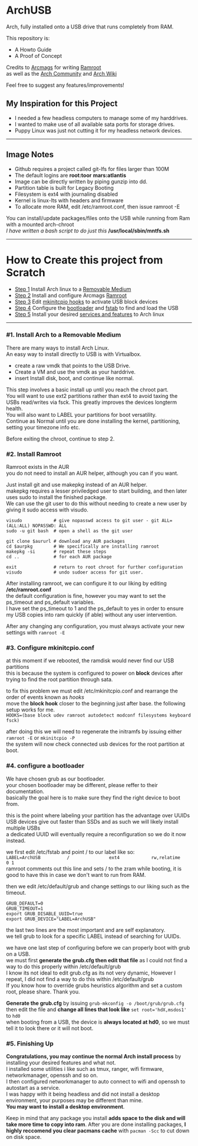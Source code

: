 # ArchUSB
Arch, fully installed onto a USB drive that runs completely from RAM.

This repository is:  
- A Howto Guide
- A Proof of Concept 

Credits to [Arcmags](https://github.com/arcmags) for writing [Ramroot](https://github.com/arcmags/ramroot)  
as well as the [Arch Community](https://bbs.archlinux.org/) and [Arch Wiki](https://wiki.archlinux.org/)

Feel free to suggest any features/improvements!   

## My Inspiration for this Project
- I needed a few headless computers to manage some of my harddrives.
- I wanted to make use of all available sata ports for storage drives.
- Puppy Linux was just not cutting it for my headless network devices.

---

## Image Notes
- Github requires a project called git-lfs for files larger than 100M
- The default logins are **root:toor** **mars:atlantis**
- Image can be directly written by piping gunzip into dd.
- Partition table is built for Legacy Booting
- Filesystem is ext4 with journaling disabled
- Kernel is linux-lts with headers and firmware  
- To allocate more RAM, edit /etc/ramroot.conf, then issue ramroot -E

You can install/update packages/files onto the USB while running from Ram with a mounted arch-chroot   
*I have written a bash script to do just this* **/usr/local/sbin/mntfs.sh**

---

# How to Create this project from Scratch
- [Step 1](https://github.com/RadicalEd360/ArchUSB/blob/main/README.md#step-1) Install Arch linux to a [Removable Medium](https://wiki.archlinux.org/title/Install_Arch_Linux_on_a_removable_medium)
- [Step 2](https://github.com/RadicalEd360/ArchUSB/blob/main/README.md#step-2) Install and configure Arcmags [Ramroot](https://github.com/arcmags/ramroot/blob/master/ramroot)
- [Step 3](https://github.com/RadicalEd360/ArchUSB/blob/main/README.md#step-3) Edit [mkinitcpio hooks](https://wiki.archlinux.org/title/mkinitcpio#Common_hooks) to activate USB block devices
- [Step 4](https://github.com/RadicalEd360/ArchUSB/blob/main/README.md#step-4) Configure the [bootloader](https://wiki.archlinux.org/title/Arch_boot_process#Boot_loader) and [fstab](https://wiki.archlinux.org/title/Fstab) to find and load the USB
- [Step 5](https://github.com/RadicalEd360/ArchUSB/blob/main/README.md#step-5) Install your desired [services and features](https://wiki.archlinux.org/title/general_recommendations) to Arch linux

---

### #1. Install Arch to a Removable Medium
There are many ways to install Arch Linux.  
An easy way to install directly to USB is with Virtualbox.
- create a raw vmdk that points to the USB Drive.  
- Create a VM and use the vmdk as your harddrive.
- insert Install disk, boot, and continue like normal.  

This step involves a basic install up until you reach the chroot part.  
You will want to use ext2 partitions rather than ext4 to avoid taxing the USBs read/writes via fsck. This greatly improves the devices longterm health.  
You will also want to LABEL your partitions for boot versatility.  
Continue as Normal until you are done installing the kernel, partitioning, setting your timezone info etc.

Before exiting the chroot, continue to step 2.

### #2. Install Ramroot
Ramroot exists in the AUR  
you do not need to install an AUR helper, although you can if you want.  

Just install git and use makepkg instead of an AUR helper.  
makepkg requires a lesser priviledged user to start building, and then later uses sudo to install the finished package.  
We can use the git user to do this without needing to create a new user by giving it sudo access with visudo.  

```
visudo            # give nopasswd access to git user - git ALL=(ALL:ALL) NOPASSWD: ALL
sudo -u git bash  # open a shell as the git user

git clone $aururl # download any AUR packages
cd $aurpkg        # We specifically are installing ramroot
makepkg -si       # repeat these steps
cd ..             # for each AUR package

exit              # return to root chroot for further configuration
visudo            # undo sudoer access for git user.
```

After installing ramroot, we can configure it to our liking by editing **/etc/ramroot.conf**  
the default configuration is fine, however you may want to set the ps_timeout and ps_default variables.  
I have set the ps_timeout to 1 and the ps_default to yes in order to ensure my USB copies into ram quickly (if able) without any user intervention.

After any changing any configuration, you must always activate your new settings with `ramroot -E`


### #3. Configure mkinitcpio.conf
at this moment if we rebooted, the ramdisk would never find our USB partitions  
this is because the system is configured to power on **block** devices after trying to find the root partition through sata.  

to fix this problem we must edit /etc/mkinitcpio.conf and rearrange the order of events known as *hooks*  
move the **block hook** closer to the beginning just after base. the following setup works for me.  
`HOOKS=(base block udev ramroot autodetect modconf filesystems keyboard fsck)`

after doing this we will need to regenerate the initramfs by issuing either `ramroot -E` or `mkinitcpio -P`  
the system will now check connected usb devices for the root partition at boot.

### #4. configure a bootloader
We have chosen grub as our bootloader.  
your chosen bootloader may be different, please reffer to their documentation.  
basically the goal here is to make sure they find the right device to boot from.  

this is the point where labeling your partition has the advantage over UUIDs  
USB devices give out faster than SSDs and as such we will likely install multiple USBs  
a dedicated UUID will eventually require a reconfiguration so we do it now instead.  

we first edit /etc/fstab and point / to our label like so:  
`LABEL=ArchUSB          /               ext4            rw,relatime     0 1`  
ramroot comments out this line and sets / to the zram while booting, it is good to have this in case we don't want to run from RAM.  

then we edit /etc/default/grub and change settings to our liking such as the timeout.  
```
GRUB_DEFAULT=0
GRUB_TIMEOUT=1
export GRUB_DISABLE_UUID=true
export GRUB_DEVICE="LABEL=ArchUSB"
```
the last two lines are the most important and are self explanatory.  
we tell grub to look for a specific LABEL instead of searching for UUIDs.  

we have one last step of configuring before we can properly boot with grub on a USB.  
we must first **generate the grub.cfg then edit that file** as I could not find a way to do this properly within /etc/default/grub  
I know its not ideal to edit grub.cfg as its not very dynamic, However I repeat, I did not find a way to do this within /etc/default/grub  
If you know how to override grubs heuristics algorithm and set a custom root, please share. Thank you.  

**Generate the grub.cfg** by issuing `grub-mkconfig -o /boot/grub/grub.cfg`  
then edit the file and **change all lines that look like** `set root='hdX,msdos1'` to `hd0`  
when booting from a USB, the device is **always located at hd0**, so we must tell it to look there or it will not boot.

### #5. Finishing Up
**Congratulations, you may continue the normal Arch install process** by installing your desired features and what not.  
I installed some utilities i like such as tmux, ranger, wifi firmware, networkmanager, openssh and so on.  
I then configured networkmanager to auto connect to wifi and openssh to autostart as a service.  
I was happy with it being headless and did not install a desktop environment, your purposes may be different than mine.  
**You may want to install a desktop environment**.  

Keep in mind that any package you install **adds space to the disk and will take more time to copy into ram**.
After you are done installing packages, **I highly reccomend you clear pacmans cache** with `pacman -Scc` to cut down on disk space.
